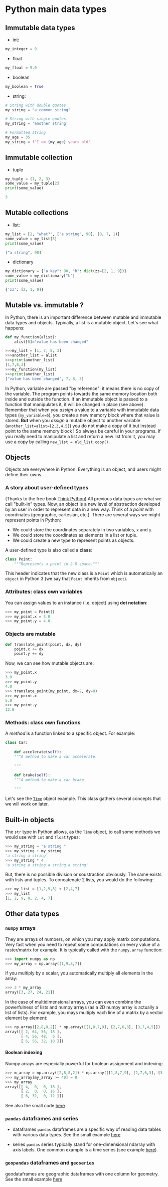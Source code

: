 # Python main data types

## Immutable data types
* int:
```python
my_integer = 9
```
* float 
```python
my_float = 9.0
```
* boolean
```python
my_boolean = True
```
* string:
```python
# String with double quotes
my_string = "a common string"

# String with single quotes
my_string = 'another string'

# Formatted string
my_age = 35
my_string = f'I am {my_age} years old'
```

## Immutable collection
* tuple 
```python
my_tuple = (1, 2, 3)
some_value = my_tuple[2]
print(some_value)

3
```

## Mutable collections
* list:
```python
my_list = [2, "what?", ["a string", 90], (0, 7, 1)]
some_value = my_list[3]
print(some_value)

["a string", 90]
```

* dictionary 
```python
my_dictionary = {"a key": 90, "b": dict(zz=[2, 1, 9])}
some_value = my_dictionary["b"]
print(some_value)

{'zz': [2, 1, 9]}
```




## Mutable vs. immutable ?
In Python, there is an important difference between mutable and immutable data types and objects. Typically, a list is a mutable object. Let's see what happens:

```python
def my_function(alist):
    alist[0]="value has been changed"
```

```python
>>>my_list = [1, 7, 8, 3]
>>>another_list = alist
>>>print(another_list)
[1,7,8,3]
>>>my_function(my_list)
>>>print(another_list)
["value has been changed", 7, 8, 3]
```

In Python, variable are passed "by reference": it means there is no copy of the variable. The program points towards the same memory location both inside and outside the function. If an immutable object is passed to a function that manipulates it, it will be changed in place (see above). Remember that when you _assign_ a value to a variable with immutable data types (`my_variable=5`), you create a new memory block where that value is stored. __But__ when you _assign_ a mutable object to another variable (`another_list=alist=[2,3,4,5]`) you do not make a copy of it but instead point to the same memory block ! So always be careful in your programs. If you really need to manipulate a list and return a new list from it, you may use a copy by calling `new_list = old_list.copy()`.


## Objects
Objects are everywhere in Python. Everything is an object, and users might define their owns.

### A story about user-defined types
(Thanks to the free book [Think Python](http://www.greenteapress.com/thinkpython/thinkpython.pdf)) 
All previous data types are what we call "built-in" types. Now, an object is a new level of abstraction developed by an user in order to represent data in a new way. Think of a _point_ with coordinates (geographic, cartesian, etc.). There are several ways we might represent points in Python:
* We could store the coordinates separately in two variables, `x` and `y`.
* We could store the coordinates as elements in a list or tuple.
* We could create a new type to represent points as objects.

A user-defined type is also called a __class__:
```python
class Point:
    """Represents a point in 2-D space."""
```

This header indicates that the new class is a `Point` which is automatically an `object` in Python 3 (we say that `Point` inherits from `object`).

### Attributes: class own variables

You can assign values to an instance (i.e. object) using __dot notation__:
```python
>>> my_point = Point()
>>> my_point.x = 3.0
>>> my_point.y = 4.0
```

### Objects are mutable

```python
def translate_point(point, dx, dy)
    point.x += dx
    point.y += dy
```
Now, we can see how mutable objects are:
```python
>>> my_point.x
3.0
>>> my_point.y
4.0
>>> translate_point(my_point, dx=2, dy=8)
>>> my_point.x
5.0
>>> my_point.y
12.0
```

### Methods: class own functions
A _method_ is a function linked to a specific object. For example:
```python
class Car:
    
    def accelerate(self):
    """A method to make a car accelerate.
    
    """

    def brake(self):
    """A method to make a car brake
    
    """
```

Let's see the [`Time`](./FormationPython#examples/time_class.py) object example. This class gathers several concepts that we will work on later.

## Built-in objects
The `str` type in Python allows, as the `Time` object, to call some methods we would use with `int` and `float` types:
```python
>>> my_string = "a string "
>>> my_string + my_string
'a string a string'
>>> my_string * 4
'a string a string a string a string'
```
But, there is no possible division or soustraction obviously. The same exists with lists and tuples. To concatenate 2 lists, you would do the following:
```python
>>> my_list = [1,2,9,8] + [2,4,7]
>>> my_list
[1, 2, 9, 8, 2, 4, 7]
```


## Other data types

### `numpy` arrays

They are arrays of numbers, on which you may apply matrix computations. Very fast when you need to repeat some computations on every value of a raster/matrix for example. It is typically called with the `numpy.array` function:
```python
>>> import numpy as np
>>> my_array = np.array([1,9,8,7])
```
If you multiply by a scalar, you automatically multiply all elements in the array:
```python
>>> 3 * my_array
array([3, 27, 24, 21])
```
In the case of multidimensional arrays, you can even combine the powerfulness of lists and numpy arrays (as a 2D numpy array is actually a list of lists). For example, you mays multiply each line of a matrix by a vector element by element:
```python
>>> np.array([2,8,8,2]) * np.array([[1,8,7,9], [2,7,6,3], [3,7,4,5]])
array([[ 2, 64, 56, 18 ],
       [ 4, 56, 48,  6 ],
       [ 6, 56, 32, 10 ]])
```


#### Boolean indexing
Numpy arrays are especially powerful for boolean assignment and indexing:
```python
>>> m_array = np.array([2,8,8,2]) * np.array([[1,8,7,9], [2,7,6,3], [3,7,4,5]])
>>> my_array[my_array >= 40] = 0
>>> my_array
array([[ 4,  0,  0, 18 ],
       [ 2,  0,  0, 16 ],
       [ 6, 32,  0, 12 ]])
```
See also the small code [here](./FormationPython#examples/numpy_example.py)


### `pandas` dataframes and series

* dataframes
`pandas` dataframes are a specific way of reading data tables with various data types. See the small example [here](./FormationPython#examples/dataframe_example.py)

* series
`pandas` series typically stand for one-dimensional ndarray with axis labels. One common example is a time series (see example [here](./FormationPython#examples/series_example.py)).

### `geopandas` dataframes and `geoseries`

geodataframes are geographic dataframes with one column for geometry. See the small example [here](./FormationPython#examples/geopandas_example.py)